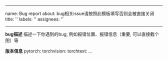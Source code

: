 

<!--
 * @version:
 * @Author:  StevenJokess https://github.com/StevenJokess
 * @Date: 2020-11-27 19:23:34
 * @LastEditors:  StevenJokess https://github.com/StevenJokess
 * @LastEditTime: 2020-11-27 19:23:58
 * @Description:
 * @TODO::
 * @Reference:https://github.com/ShusenTang/Dive-into-DL-PyTorch/edit/master/.github/ISSUE_TEMPLATE/bug_report.md
-->
---
name: Bug report
about: bug相关issue请按照此模板填写否则会被直接关闭
title: ''
labels: ''
assignees: ''

---


**bug描述**
描述一下你遇到的bug, 例如报错位置、报错信息（重要, 可以直接截个图）等

**版本信息**
pytorch:
torchvision:
torchtext:
...

